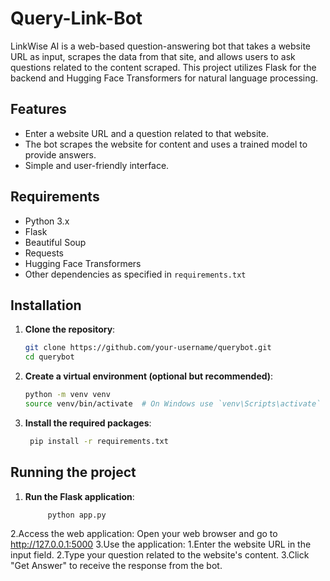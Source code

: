 ﻿# Query-Link-Bot

LinkWise AI is a web-based question-answering bot that takes a website URL as input, scrapes the data from that site, and allows users to ask questions related to the content scraped. This project utilizes Flask for the backend and Hugging Face Transformers for natural language processing.

## Features

- Enter a website URL and a question related to that website.
- The bot scrapes the website for content and uses a trained model to provide answers.
- Simple and user-friendly interface.

## Requirements

- Python 3.x
- Flask
- Beautiful Soup
- Requests
- Hugging Face Transformers
- Other dependencies as specified in `requirements.txt`

## Installation

1. **Clone the repository**:
   ```bash
   git clone https://github.com/your-username/querybot.git
   cd querybot
2. **Create a virtual environment (optional but recommended)**:
   ```bash
   python -m venv venv
   source venv/bin/activate  # On Windows use `venv\Scripts\activate`
3. **Install the required packages**:
   ```bash
    pip install -r requirements.txt

## Running the project

1. **Run the Flask application**:
   ```bash
        python app.py
2.Access the web application: Open your web browser and go to http://127.0.0.1:5000
3.Use the application:
  1.Enter the website URL in the input field.
  2.Type your question related to the website's content.
  3.Click "Get Answer" to receive the response from the bot.
    

   
